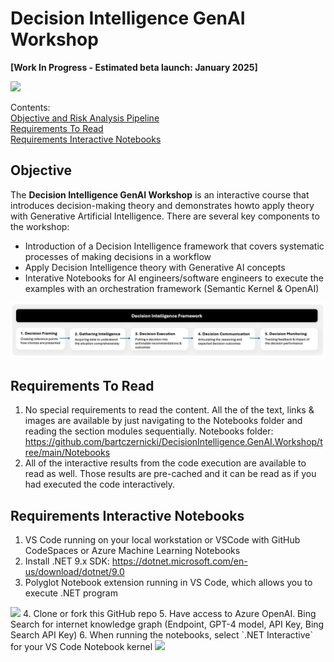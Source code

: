 # Decision Intelligence GenAI Workshop

**[Work In Progress - Estimated beta launch: January 2025]**

<img width ="600px" src="https://raw.githubusercontent.com/bartczernicki/DecisionIntelligence.GenAI.Workshop/main/Images/DdecisionIntelligence2.png">
<br/>  

Contents:  
[Objective and Risk Analysis Pipeline](#Objective)  
[Requirements To Read](#Requirements-To-Read)  
[Requirements Interactive Notebooks](#Requirements-Interactive-Notebooks)  

## Objective 

The **Decision Intelligence GenAI Workshop** is an interactive course that introduces decision-making theory and demonstrates howto apply theory with Generative Artificial Intelligence. There are several key components to the workshop:  
* Introduction of a Decision Intelligence framework that covers systematic processes of making decisions in a workflow 
* Apply Decision Intelligence theory with Generative AI concepts 
* Interative Notebooks for AI engineers/software engineers to execute the examples with an orchestration framework (Semantic Kernel & OpenAI)  

<img width ="750px" src="https://raw.githubusercontent.com/bartczernicki/DecisionIntelligence.GenAI.Workshop/main/Images/DecisionIntelligenceFramework.png">
<br/>  

## Requirements To Read 

1. No special requirements to read the content. All the of the text, links & images are available by just navigating to the Notebooks folder and reading the section modules sequentially. Notebooks folder: https://github.com/bartczernicki/DecisionIntelligence.GenAI.Workshop/tree/main/Notebooks  
2. All of the interactive results from the code execution are available to read as well. Those results are pre-cached and it can be read as if you had executed the code interactively. 

## Requirements Interactive Notebooks

1. VS Code running on your local workstation or VSCode with GitHub CodeSpaces or Azure Machine Learning Notebooks  
2. Install .NET 9.x SDK: https://dotnet.microsoft.com/en-us/download/dotnet/9.0 
3. Polyglot Notebook extension running in VS Code, which allows you to execute .NET program  
<img width ="600px" src="https://user-images.githubusercontent.com/547415/224161370-1c628967-ae0e-42b2-9c64-e3c1d7756f0b.png">  
4. Clone or fork this GitHub repo  
5. Have access to Azure OpenAI. Bing Search for internet knowledge graph (Endpoint, GPT-4 model, API Key, Bing Search API Key)  
6. When running the notebooks, select `.NET Interactive` for your VS Code Notebook kernel  
<img width ="600px" src="https://user-images.githubusercontent.com/19276747/222540791-a054da73-a111-454f-9e93-251d620a0c2d.png">  

